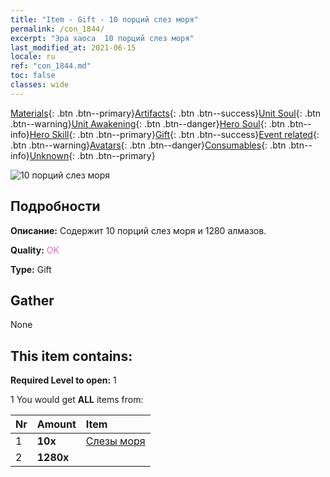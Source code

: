 ```yaml
---
title: "Item - Gift - 10 порций слез моря"
permalink: /con_1844/
excerpt: "Эра хаоса  10 порций слез моря"
last_modified_at: 2021-06-15
locale: ru
ref: "con_1844.md"
toc: false
classes: wide
---
```

 [Materials](/ItemsRU/){: .btn .btn--primary}[Artifacts](/ItemsRU/Artifacts/){: .btn .btn--success}[Unit Soul](/ItemsRU/UnitSoul/){: .btn .btn--warning}[Unit Awakening](/ItemsRU/UnitAwakening/){: .btn .btn--danger}[Hero Soul](/ItemsRU/HeroSoul/){: .btn .btn--info}[Hero Skill](/ItemsRU/HeroSkill/){: .btn .btn--primary}[Gift](/ItemsRU/Gift/){: .btn .btn--success}[Event related](/ItemsRU/Events/){: .btn .btn--warning}[Avatars](/ItemsRU/Avatars/){: .btn .btn--danger}[Consumables](/ItemsRU/Consumables/){: .btn .btn--info}[Unknown](/ItemsRU/Unknown/){: .btn .btn--primary}

 ![10 порций слез моря](/images/t/i_907466.png)

## Подробности
 **Описание:** Содержит 10 порций слез моря и 1280 алмазов.

 **Quality:** <span style="color: #DA70D6">OK</span>

 **Type:** Gift

## Gather

  None

## This item contains:

 **Required Level to open:** 1

 1 You would get **ALL** items  from:

  | Nr | Amount |     Item    |
  |:---|:-------|:------------|
  | 1 |  **10x** | [Слезы моря](/ItemsRU/con_955/) |  | 
  | 2 |  **1280x** | <i class="fas fa-gem"/> |  | 
